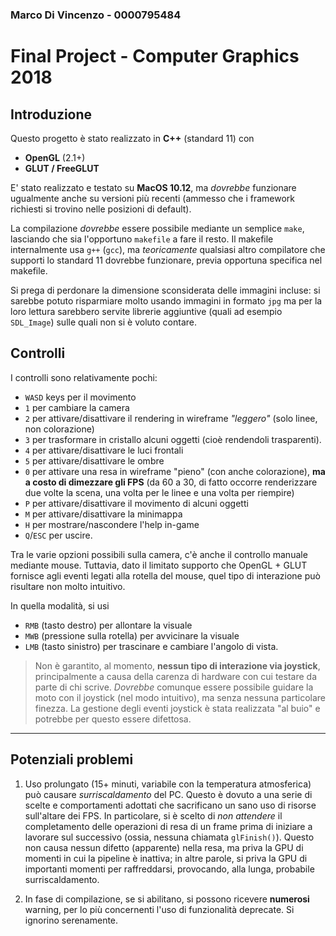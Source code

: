 ### Marco Di Vincenzo - 0000795484

# Final Project - Computer Graphics 2018

## **Introduzione**
Questo progetto è stato realizzato in **C++** (standard 11) con 
- **OpenGL** (2.1+)
- **GLUT / FreeGLUT**

E' stato realizzato e testato su **MacOS 10.12**, ma *dovrebbe* funzionare ugualmente anche su versioni più recenti (ammesso che i framework richiesti si trovino nelle posizioni di default).

La compilazione *dovrebbe* essere possibile mediante un semplice ```make```, lasciando che sia l'opportuno ```makefile``` a fare il resto. Il makefile internalmente usa ```g++``` (```gcc```), ma *teoricamente* qualsiasi altro compilatore che supporti lo standard 11 dovrebbe funzionare, previa opportuna specifica nel makefile.

Si prega di perdonare la dimensione sconsiderata delle immagini incluse: si sarebbe potuto risparmiare molto usando immagini in formato ```jpg``` ma per la loro lettura sarebbero servite librerie aggiuntive (quali ad esempio ```SDL_Image```) sulle quali non si è voluto contare.

## **Controlli**

I controlli sono relativamente pochi:
- ```WASD``` keys per il movimento
- ```1``` per cambiare la camera
- ```2``` per attivare/disattivare il rendering in wireframe *"leggero"* (solo linee, non colorazione)
- ```3``` per trasformare in cristallo alcuni oggetti (cioè rendendoli trasparenti).
- ```4``` per attivare/disattivare le luci frontali
- ```5``` per attivare/disattivare le ombre
- ```0``` per attivare una resa in wireframe "pieno" (con anche colorazione), **ma a costo di dimezzare gli FPS** (da 60 a 30, di fatto occorre renderizzare due volte la scena, una volta per le linee e una volta per riempire)
- ```P``` per attivare/disattivare il movimento di alcuni oggetti
- ```M``` per attivare/disattivare la minimappa
- ```H``` per mostrare/nascondere l'help in-game
- ```Q```/```ESC``` per uscire.

Tra le varie opzioni possibili sulla camera, c'è anche il controllo manuale mediante mouse. Tuttavia, dato il limitato supporto che OpenGL + GLUT fornisce agli eventi legati alla rotella del mouse, quel tipo di interazione può risultare non molto intuitivo.

In quella modalità, si usi
- ```RMB``` (tasto destro) per allontare la visuale
- ```MWB``` (pressione sulla rotella) per avvicinare la visuale
- ```LMB``` (tasto sinistro) per trascinare e cambiare l'angolo di vista.


> Non è garantito, al momento, **nessun tipo di interazione via joystick**, principalmente a causa della carenza di hardware con cui testare da parte di chi scrive. *Dovrebbe* comunque essere possibile guidare la moto con il joystick (nel modo intuitivo), ma senza nessuna particolare finezza. La gestione degli eventi joystick è stata realizzata "al buio" e potrebbe per questo essere difettosa.

----

## **Potenziali problemi**
1. Uso prolungato (15+ minuti, variabile con la temperatura atmosferica) può causare *surriscaldamento* del PC. Questo è dovuto a una serie di scelte e comportamenti adottati che sacrificano un sano uso di risorse sull'altare dei FPS. In particolare, si è scelto di *non attendere* il completamento delle operazioni di resa di un frame prima di iniziare a lavorare sul successivo (ossia, nessuna chiamata ```glFinish()```). Questo non causa nessun difetto (apparente) nella resa, ma priva la GPU di momenti in cui la pipeline è inattiva; in altre parole, si priva la GPU di importanti momenti per raffreddarsi, provocando, alla lunga, probabile surriscaldamento.

2. In fase di compilazione, se si abilitano, si possono ricevere **numerosi** warning, per lo più concernenti l'uso di funzionalità deprecate. Si ignorino serenamente.
